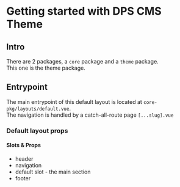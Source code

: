 # Getting started with DPS CMS Theme

## Intro

There are 2 packages, a `core` package and a `theme` package.  
This one is the theme package.

## Entrypoint

The main entrypoint of this default layout is located at `core-pkg/layouts/default.vue`.  
The navigation is handled by a catch-all-route page `[...slug].vue`

### Default layout props

#### Slots & Props

- header
- navigation
- default slot - the main section
- footer
